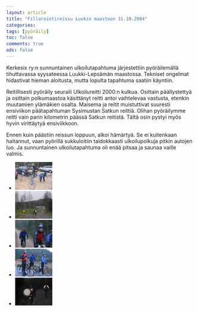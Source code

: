 ```yaml
---
layout: article 
title: "Fillarointireissu Luukin maastoon 31.10.2004" 
categories: 
tags: [pyöräily]
toc: false 
comments: true 
ads: false 
---
```


Kerkesix ry:n sunnuntainen ulkoilutapahtuma järjestettiin pyöräilemällä
tihuttavassa syysateessa Luukki-Lepsämän maastossa. Tekniset ongelmat
hidastivat hieman aloitusta, mutta lopulta tapahtuma saatiin käyntiin.

Reitillisesti pyöräily seuraili Ulkoilureitti 2000:n kulkua. Osittain
päällystettyä ja osittain polkumaastoa käsittänyt reitti antoi
vaihtelevaa vastusta, etenkin muutamien ylämäkien osalta. Maisema ja
reitit muistuttivat suuresti ensiviikon päätapahtuman Sysimustan Satkun
reittiä. Olihan pyöräilymme reitti vain parin kilometrin päässä Satkun
reitistä. Tältä osin pystyi myös hyvin virittäytyä ensiviikkoon.

Ennen kuin päästiin reissun loppuun, alkoi hämärtyä. Se ei kuitenkaan
haitannut, vaan pyörillä sukkuloitiin taidokkaasti ulkoilupolkuja pitkin
autojen luo. Ja sunnuntainen ulkoilutapahtuma oli enää pitsaa ja saunaa
vaille valmis.

<div class="image-gallery" markdown="1">

-   [![](/images/fillari-31.10.2004/Thumbnails/peruskuntofillariluukissa_01b.jpg)](/images/fillari-31.10.2004/peruskuntofillariluukissa_01b.jpg)
-   [![](/images/fillari-31.10.2004/Thumbnails/peruskuntofillariluukissa_02b.jpg)](/images/fillari-31.10.2004/peruskuntofillariluukissa_02b.jpg)
-   [![](/images/fillari-31.10.2004/Thumbnails/peruskuntofillariluukissa_03b.jpg)](/images/fillari-31.10.2004/peruskuntofillariluukissa_03b.jpg)
-   [![](/images/fillari-31.10.2004/Thumbnails/peruskuntofillariluukissa_04b.jpg)](/images/fillari-31.10.2004/peruskuntofillariluukissa_04b.jpg)
-   [![](/images/fillari-31.10.2004/Thumbnails/peruskuntofillariluukissa_05b.jpg)](/images/fillari-31.10.2004/peruskuntofillariluukissa_05b.jpg)

</div>
